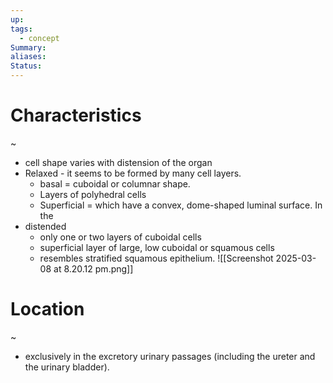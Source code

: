 ```yaml
---
up: 
tags:
  - concept
Summary: 
aliases: 
Status:
---
```

# Characteristics
~
-  cell shape varies with distension of the organ
- Relaxed - it seems to be formed by many cell layers.
	- basal = cuboidal or columnar shape.
	- Layers of polyhedral cells
	- Superficial = which have a convex, dome-shaped luminal surface. In the
- distended
	- only one or two layers of cuboidal cells
	- superficial layer of large, low cuboidal or squamous cells
	- resembles stratified squamous epithelium.
![[Screenshot 2025-03-08 at 8.20.12 pm.png]]
<!--SR:!2025-03-12,3,250-->

# Location
~
- exclusively in the excretory urinary passages (including the ureter and the urinary bladder).
<!--SR:!2025-03-14,4,270-->